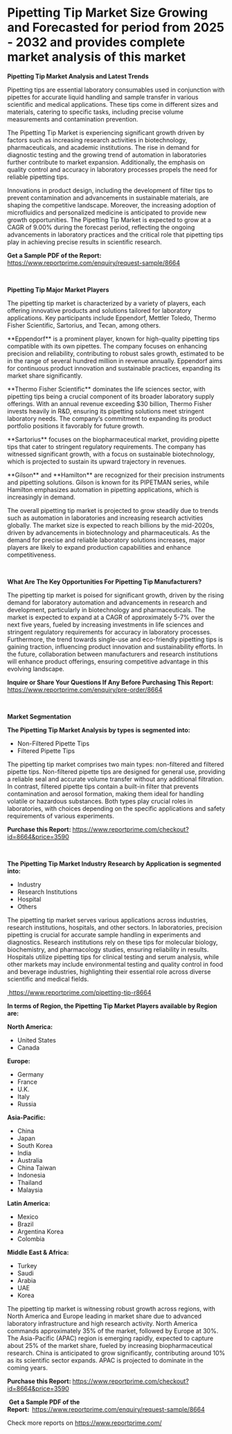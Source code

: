 <p><h1>Pipetting Tip Market Size Growing and Forecasted for period from 2025 - 2032 and provides complete market analysis of this market</h1></p><p><strong>Pipetting Tip Market Analysis and Latest Trends</strong></p>
<p><p>Pipetting tips are essential laboratory consumables used in conjunction with pipettes for accurate liquid handling and sample transfer in various scientific and medical applications. These tips come in different sizes and materials, catering to specific tasks, including precise volume measurements and contamination prevention.</p><p>The Pipetting Tip Market is experiencing significant growth driven by factors such as increasing research activities in biotechnology, pharmaceuticals, and academic institutions. The rise in demand for diagnostic testing and the growing trend of automation in laboratories further contribute to market expansion. Additionally, the emphasis on quality control and accuracy in laboratory processes propels the need for reliable pipetting tips.</p><p>Innovations in product design, including the development of filter tips to prevent contamination and advancements in sustainable materials, are shaping the competitive landscape. Moreover, the increasing adoption of microfluidics and personalized medicine is anticipated to provide new growth opportunities. The Pipetting Tip Market is expected to grow at a CAGR of 9.00% during the forecast period, reflecting the ongoing advancements in laboratory practices and the critical role that pipetting tips play in achieving precise results in scientific research.</p></p>
<p><strong>Get a Sample PDF of the Report:&nbsp;</strong> <a href="https://www.reportprime.com/enquiry/request-sample/8664?utm_campaign=2761&utm_medium=2&utm_source=Github&utm_content=ia&utm_term=20032025&utm_id=pipetting-tip">https://www.reportprime.com/enquiry/request-sample/8664</a></p>
<p>&nbsp;</p>
<p><strong>Pipetting Tip Major Market Players</strong></p>
<p><p>The pipetting tip market is characterized by a variety of players, each offering innovative products and solutions tailored for laboratory applications. Key participants include Eppendorf, Mettler Toledo, Thermo Fisher Scientific, Sartorius, and Tecan, among others. </p><p>**Eppendorf** is a prominent player, known for high-quality pipetting tips compatible with its own pipettes. The company focuses on enhancing precision and reliability, contributing to robust sales growth, estimated to be in the range of several hundred million in revenue annually. Eppendorf aims for continuous product innovation and sustainable practices, expanding its market share significantly.</p><p>**Thermo Fisher Scientific** dominates the life sciences sector, with pipetting tips being a crucial component of its broader laboratory supply offerings. With an annual revenue exceeding $30 billion, Thermo Fisher invests heavily in R&D, ensuring its pipetting solutions meet stringent laboratory needs. The company’s commitment to expanding its product portfolio positions it favorably for future growth.</p><p>**Sartorius** focuses on the biopharmaceutical market, providing pipette tips that cater to stringent regulatory requirements. The company has witnessed significant growth, with a focus on sustainable biotechnology, which is projected to sustain its upward trajectory in revenues.</p><p>**Gilson** and **Hamilton** are recognized for their precision instruments and pipetting solutions. Gilson is known for its PIPETMAN series, while Hamilton emphasizes automation in pipetting applications, which is increasingly in demand.</p><p>The overall pipetting tip market is projected to grow steadily due to trends such as automation in laboratories and increasing research activities globally. The market size is expected to reach billions by the mid-2020s, driven by advancements in biotechnology and pharmaceuticals. As the demand for precise and reliable laboratory solutions increases, major players are likely to expand production capabilities and enhance competitiveness.</p></p>
<p>&nbsp;</p>
<p><strong>What Are The Key Opportunities For Pipetting Tip Manufacturers?</strong></p>
<p><p>The pipetting tip market is poised for significant growth, driven by the rising demand for laboratory automation and advancements in research and development, particularly in biotechnology and pharmaceuticals. The market is expected to expand at a CAGR of approximately 5-7% over the next five years, fueled by increasing investments in life sciences and stringent regulatory requirements for accuracy in laboratory processes. Furthermore, the trend towards single-use and eco-friendly pipetting tips is gaining traction, influencing product innovation and sustainability efforts. In the future, collaboration between manufacturers and research institutions will enhance product offerings, ensuring competitive advantage in this evolving landscape.</p></p>
<p><strong>Inquire or Share Your Questions If Any Before Purchasing This Report:</strong> <a href="https://www.reportprime.com/enquiry/pre-order/8664?utm_campaign=2761&utm_medium=2&utm_source=Github&utm_content=ia&utm_term=20032025&utm_id=pipetting-tip">https://www.reportprime.com/enquiry/pre-order/8664</a></p>
<p>&nbsp;</p>
<p><strong>Market Segmentation</strong></p>
<p><strong>The Pipetting Tip Market Analysis by types is segmented into:</strong></p>
<p><ul><li>Non-Filtered Pipette Tips</li><li>Filtered Pipette Tips</li></ul></p>
<p><p>The pipetting tip market comprises two main types: non-filtered and filtered pipette tips. Non-filtered pipette tips are designed for general use, providing a reliable seal and accurate volume transfer without any additional filtration. In contrast, filtered pipette tips contain a built-in filter that prevents contamination and aerosol formation, making them ideal for handling volatile or hazardous substances. Both types play crucial roles in laboratories, with choices depending on the specific applications and safety requirements of various experiments.</p></p>
<p><strong>Purchase this Report:&nbsp;</strong><a href="https://www.reportprime.com/checkout?id=8664&price=3590&utm_campaign=2761&utm_medium=2&utm_source=Github&utm_content=ia&utm_term=20032025&utm_id=pipetting-tip">https://www.reportprime.com/checkout?id=8664&price=3590</a></p>
<p>&nbsp;</p>
<p><strong>The Pipetting Tip Market Industry Research by Application is segmented into:</strong></p>
<p><ul><li>Industry</li><li>Research Institutions</li><li>Hospital</li><li>Others</li></ul></p>
<p><p>The pipetting tip market serves various applications across industries, research institutions, hospitals, and other sectors. In laboratories, precision pipetting is crucial for accurate sample handling in experiments and diagnostics. Research institutions rely on these tips for molecular biology, biochemistry, and pharmacology studies, ensuring reliability in results. Hospitals utilize pipetting tips for clinical testing and serum analysis, while other markets may include environmental testing and quality control in food and beverage industries, highlighting their essential role across diverse scientific and medical fields.</p></p>
<p><a href="https://www.reportprime.com/pipetting-tip-r8664?utm_campaign=2761&utm_medium=2&utm_source=Github&utm_content=ia&utm_term=20032025&utm_id=pipetting-tip">&nbsp;https://www.reportprime.com/pipetting-tip-r8664</a></p>
<p><strong>In terms of Region, the Pipetting Tip Market Players available by Region are:</strong></p>
<p>
    <p> <strong> North America: </strong>
        <ul>
            <li>United States</li>
            <li>Canada</li>
        </ul>
        </p> 
    <p> <strong> Europe: </strong>
        <ul>
            <li>Germany</li>
            <li>France</li>
            <li>U.K.</li>
            <li>Italy</li>
            <li>Russia</li>
        </ul>
        </p> 
    <p> <strong> Asia-Pacific: </strong>
        <ul>
            <li>China</li>
            <li>Japan</li>
            <li>South Korea</li>
            <li>India</li>
            <li>Australia</li>
            <li>China Taiwan</li>
            <li>Indonesia</li>
            <li>Thailand</li>
            <li>Malaysia</li>
        </ul>
        </p> 
    <p> <strong> Latin America: </strong>
        <ul>
            <li>Mexico</li>
            <li>Brazil</li>
            <li>Argentina Korea</li>
            <li>Colombia</li>
        </ul>
        </p> 
    <p> <strong> Middle East & Africa: </strong>
        <ul>
            <li>Turkey</li>
            <li>Saudi</li>
            <li>Arabia</li>
            <li>UAE</li>
            <li>Korea</li>
        </ul>
    </p>
    </p>
<p><p>The pipetting tip market is witnessing robust growth across regions, with North America and Europe leading in market share due to advanced laboratory infrastructure and high research activity. North America commands approximately 35% of the market, followed by Europe at 30%. The Asia-Pacific (APAC) region is emerging rapidly, expected to capture about 25% of the market share, fueled by increasing biopharmaceutical research. China is anticipated to grow significantly, contributing around 10% as its scientific sector expands. APAC is projected to dominate in the coming years.</p></p>
<p><strong>Purchase this Report: </strong><a href="https://www.reportprime.com/checkout?id=8664&price=3590&utm_campaign=2761&utm_medium=2&utm_source=Github&utm_content=ia&utm_term=20032025&utm_id=pipetting-tip">https://www.reportprime.com/checkout?id=8664&price=3590</a></p>
<p>&nbsp;<strong>Get a Sample PDF of the Report:&nbsp;&nbsp;</strong><a href="https://www.reportprime.com/enquiry/request-sample/8664?utm_campaign=2761&utm_medium=2&utm_source=Github&utm_content=ia&utm_term=20032025&utm_id=pipetting-tip">https://www.reportprime.com/enquiry/request-sample/8664</a></p>
<p><strong></strong></p>
<p>Check more reports on <a href="https://www.reportprime.com/?utm_campaign=2761&utm_medium=2&utm_source=Github&utm_content=ia&utm_term=20032025&utm_id=pipetting-tip">https://www.reportprime.com/</a></p>